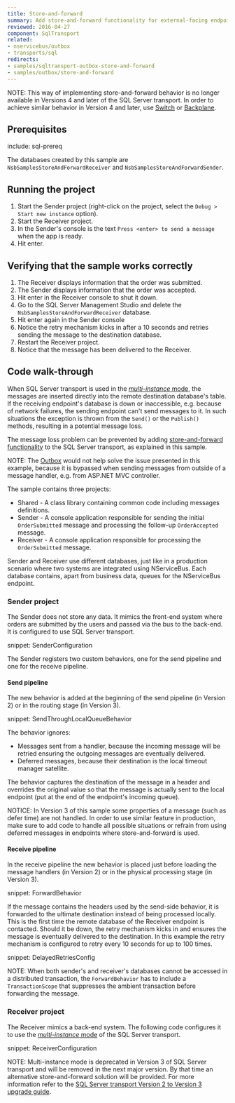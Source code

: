 ```yaml
---
title: Store-and-forward
summary: Add store-and-forward functionality for external-facing endpoints.
reviewed: 2016-04-27
component: SqlTransport
related:
- nservicebus/outbox
- transports/sql
redirects:
- samples/sqltransport-outbox-store-and-forward
- samples/outbox/store-and-forward
---
```


NOTE: This way of implementing store-and-forward behavior is no longer available in Versions 4 and later of the SQL Server transport. In order to achieve similar behavior in Version 4 and later, use [Switch](/samples/bridge/sql-switch) or [Backplane](/samples/bridge/backplane).

## Prerequisites

include: sql-prereq

The databases created by this sample are `NsbSamplesStoreAndForwardReceiver` and `NsbSamplesStoreAndForwardSender`.


## Running the project

 1. Start the Sender project (right-click on the project, select the `Debug > Start new instance` option).
 1. Start the Receiver project.
 1. In the Sender's console is the text `Press <enter> to send a message` when the app is ready.
 1. Hit enter.


## Verifying that the sample works correctly

 1. The Receiver displays information that the order was submitted.
 1. The Sender displays information that the order was accepted.
 1. Hit enter in the Receiver console to shut it down.
 1. Go to the SQL Server Management Studio and delete the `NsbSamplesStoreAndForwardReceiver` database.
 1. Hit enter again in the Sender console
 1. Notice the retry mechanism kicks in after a 10 seconds and retries sending the message to the destination database.
 1. Restart the Receiver project.
 1. Notice that the message has been delivered to the Receiver.


## Code walk-through

When SQL Server transport is used in the [*multi-instance* mode](/transports/sql/deployment-options.md?version=SqlTransport_3#multi-instance.md), the messages are inserted directly into the remote destination database's table. If the receiving endpoint's database is down or inaccessible, e.g. because of network failures, the sending endpoint can't send messages to it. In such situations the exception is thrown from the `Send()` or the `Publish()` methods, resulting in a potential message loss.

The message loss problem can be prevented by adding [store-and-forward functionality](/nservicebus/architecture/principles.md#messaging-versus-rpc-store-and-forward-messaging) to the SQL Server transport, as explained in this sample.

NOTE: The [Outbox](/nservicebus/outbox/) would not help solve the issue presented in this example, because it is bypassed when sending messages from outside of a message handler, e.g. from ASP.NET MVC controller.

The sample contains three projects:

 * Shared - A class library containing common code including messages definitions.
 * Sender - A console application responsible for sending the initial `OrderSubmitted` message and processing the follow-up `OrderAccepted` message.
 * Receiver - A console application responsible for processing the `OrderSubmitted` message.

Sender and Receiver use different databases, just like in a production scenario where two systems are integrated using NServiceBus. Each database contains, apart from business data, queues for the NServiceBus endpoint.


### Sender project

The Sender does not store any data. It mimics the front-end system where orders are submitted by the users and passed via the bus to the back-end. It is configured to use SQL Server transport.

snippet: SenderConfiguration

The Sender registers two custom behaviors, one for the send pipeline and one for the receive pipeline.


#### Send pipeline

The new behavior is added at the beginning of the send pipeline (in Version 2) or in the routing stage (in Version 3).

snippet: SendThroughLocalQueueBehavior

The behavior ignores:

 * Messages sent from a handler, because the incoming message will be retried ensuring the outgoing messages are eventually delivered.
 * Deferred messages, because their destination is the local timeout manager satellite.

The behavior captures the destination of the message in a header and overrides the original value so that the message is actually sent to the local endpoint (put at the end of the endpoint's incoming queue).

NOTICE: In Version 3 of this sample some properties of a message (such as defer time) are not handled. In order to use similar feature in production, make sure to add code to handle all possible situations or refrain from using deferred messages in endpoints where store-and-forward is used.


#### Receive pipeline

In the receive pipeline the new behavior is placed just before loading the message handlers (in Version 2) or in the physical processing stage (in Version 3).

snippet: ForwardBehavior

If the message contains the headers used by the send-side behavior, it is forwarded to the ultimate destination instead of being processed locally. This is the first time the remote database of the Receiver endpoint is contacted. Should it be down, the retry mechanism kicks in and ensures the message is eventually delivered to the destination. In this example the retry mechanism is configured to retry every 10 seconds for up to 100 times.

snippet: DelayedRetriesConfig

NOTE: When both sender's and receiver's databases cannot be accessed in a distributed transaction, the `ForwardBehavior` has to include a `TransactionScope` that suppresses the ambient transaction before forwarding the message.


### Receiver project

The Receiver mimics a back-end system. The following code configures it to use the [*multi-instance* mode](/transports/sql/deployment-options.md?version=SqlTransport_3#multi-instance.md) of the SQL Server transport.

snippet: ReceiverConfiguration

NOTE: Multi-instance mode is deprecated in Version 3 of SQL Server transport and will be removed in the next major version. By that time an alternative store-and-forward solution will be provided. For more information refer to the [SQL Server transport Version 2 to Version 3 upgrade guide](/transports/upgrades/sqlserver-2to3.md#namespace-changes-multi-instance-support).
